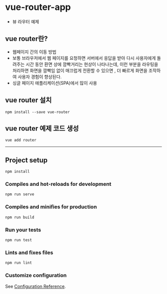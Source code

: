 # vue-router-app
- 뷰 라우터 예제

## vue router란?
- 웹페이지 간의 이동 방법
- 보통 브라우저에서 웹 페이지를 요청하면 서버에서 응답을 받아 다시 사용자에게 돌려주는 시간 동안 환면 상에 깜빡거리는 현상이 나타나는데,  이런 부분을 라우팅을 처리하면 화면을 깜빡임 없이 매끄럽게 전환할 수 있으면 , 더 빠르게 화면을 조작하여 사용자 경험이 향상된다.
- 싱글 페이지 애플리케이션(SPA)에서 많이 사용

## vue router 설치
```
npm install --save vue-router
```

## vue router 예제 코드 생성
```
vue add router
```

-------------------------------------
## Project setup
```
npm install
```

### Compiles and hot-reloads for development
```
npm run serve
```

### Compiles and minifies for production
```
npm run build
```

### Run your tests
```
npm run test
```

### Lints and fixes files
```
npm run lint
```

### Customize configuration
See [Configuration Reference](https://cli.vuejs.org/config/).
